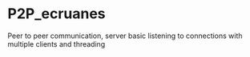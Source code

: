 # P2P_ecruanes
Peer to peer communication, server basic listening to connections with multiple clients and threading 
